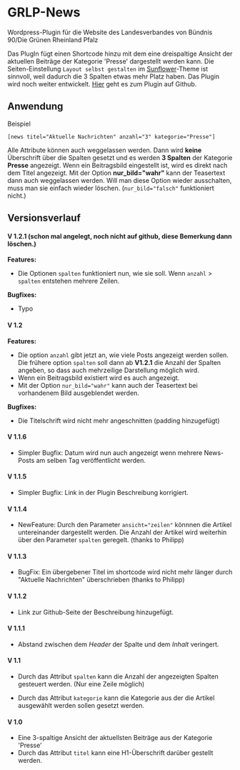 GRLP-News
=========

Wordpress-Plugin für die Website des Landesverbandes von
Bündnis 90/Die Grünen Rheinland Pfalz

Das PlugIn fügt einen Shortcode hinzu mit dem eine dreispaltige Ansicht
der aktuellen Beiträge der Kategorie 'Presse' dargestellt werden kann.
Die Seiten-Einstellung `Layout selbst gestalten` im
[Sunflower](https://github.com/codeispoetry/sunflower)-Theme
ist sinnvoll, weil dadurch die 3 Spalten etwas mehr Platz haben.
Das Plugin wird noch weiter entwickelt. [Hier](https://github.com/Alzi/grlp_news)
geht es zum Plugin auf Github. 

Anwendung
---------

Beispiel

	[news titel="Aktuelle Nachrichten" anzahl="3" kategorie="Presse"]

Alle Attribute können auch weggelassen werden.
Dann wird __keine__ Überschrift über die Spalten gesetzt und es werden
__3 Spalten__ der Kategorie __Presse__ angezeigt.
Wenn ein Beitragsbild eingestellt ist, wird es direkt nach dem Titel angezeigt.
Mit der Option __nur_bild="wahr"__ kann der Teasertext dann auch weggelassen
werden. Will man diese Option wieder ausschalten, muss man sie einfach wieder löschen.
(`nur_bild="falsch"` funktioniert nicht.)

Versionsverlauf
---------------

#### V 1.2.1 (schon mal angelegt, noch nicht auf github, diese Bemerkung dann löschen.)

**Features:**
- Die Optionen `spalten` funktioniert nun, wie sie soll. Wenn `anzahl` > `spalten`
entstehen mehrere Zeilen.

**Bugfixes:**
- Typo

#### V 1.2

**Features:**
- Die option `anzahl` gibt jetzt an, wie viele Posts angezeigt werden sollen.
  Die frühere option `spalten` soll dann ab **V1.2.1** die Anzahl der Spalten
  angeben, so dass auch mehrzeilige Darstellung möglich wird.
- Wenn ein Beitragsbild existiert wird es auch angezeigt. 
- Mit der Option `nur_bild="wahr"` kann auch der Teasertext bei vorhandenem 
Bild ausgeblendet werden.

**Bugfixes:**
- Die Titelschrift wird nicht mehr angeschnitten (padding hinzugefügt)


#### V 1.1.6

- Simpler Bugfix: Datum wird nun auch angezeigt wenn mehrere News-Posts am selben Tag veröffentlicht werden.

#### V 1.1.5

- Simpler Bugfix: Link in der Plugin Beschreibung korrigiert.

#### V 1.1.4

- NewFeature: Durch den Parameter `ansicht="zeilen"` könnnen die Artikel untereinander dargestellt werden. Die Anzahl der Artikel wird weiterhin über den Parameter `spalten` geregelt. (thanks to Philipp)

#### V 1.1.3

- BugFix: Ein übergebener Titel im shortcode wird nicht mehr länger durch
"Aktuelle Nachrichten" überschrieben (thanks to Philipp)

#### V 1.1.2

- Link zur Github-Seite der Beschreibung hinzugefügt.

#### V 1.1.1

- Abstand zwischen dem _Header_ der Spalte und dem _Inhalt_ veringert.

#### V 1.1

- Durch das Attribut `spalten` kann die Anzahl der angezeigten Spalten
  gesteuert werden. (Nur eine Zeile möglich)

- Durch das Attribut `kategorie` kann die Kategorie aus der die Artikel
  ausgewählt werden sollen gesetzt werden.

#### V 1.0

- Eine 3-spaltige Ansicht der aktuellsten Beiträge aus der Kategorie 'Presse'
- Durch das Attribut `titel` kann eine H1-Überschrift darüber gestellt werden.
